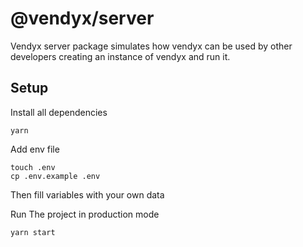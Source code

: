 # @vendyx/server
Vendyx server package simulates how vendyx can be used by other developers creating an instance of vendyx and run it.

## Setup
Install all dependencies
```shell
yarn
```

Add env file
```shell
touch .env
cp .env.example .env
```
Then fill variables with your own data

Run The project in production mode
```bash
yarn start
```
